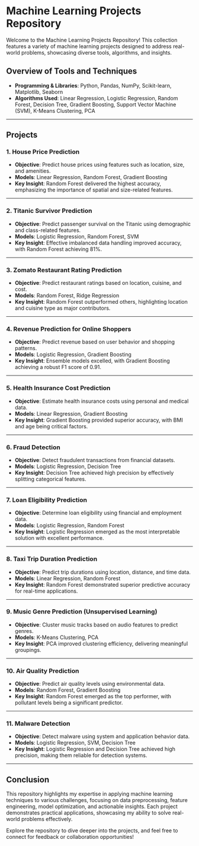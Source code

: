 # Machine Learning Projects Repository

Welcome to the Machine Learning Projects Repository! This collection features a variety of machine learning projects designed to address real-world problems, showcasing diverse tools, algorithms, and insights.

## Overview of Tools and Techniques
- **Programming & Libraries**: Python, Pandas, NumPy, Scikit-learn, Matplotlib, Seaborn  
- **Algorithms Used**: Linear Regression, Logistic Regression, Random Forest, Decision Tree, Gradient Boosting, Support Vector Machine (SVM), K-Means Clustering, PCA  

---

## Projects

### **1. House Price Prediction**
- **Objective**: Predict house prices using features such as location, size, and amenities.  
- **Models**: Linear Regression, Random Forest, Gradient Boosting  
- **Key Insight**: Random Forest delivered the highest accuracy, emphasizing the importance of spatial and size-related features.

---

### **2. Titanic Survivor Prediction**
- **Objective**: Predict passenger survival on the Titanic using demographic and class-related features.  
- **Models**: Logistic Regression, Random Forest, SVM  
- **Key Insight**: Effective imbalanced data handling improved accuracy, with Random Forest achieving 81%.

---

### **3. Zomato Restaurant Rating Prediction**
- **Objective**: Predict restaurant ratings based on location, cuisine, and cost.  
- **Models**: Random Forest, Ridge Regression  
- **Key Insight**: Random Forest outperformed others, highlighting location and cuisine type as major contributors.

---

### **4. Revenue Prediction for Online Shoppers**
- **Objective**: Predict revenue based on user behavior and shopping patterns.  
- **Models**: Logistic Regression, Gradient Boosting  
- **Key Insight**: Ensemble models excelled, with Gradient Boosting achieving a robust F1 score of 0.91.

---

### **5. Health Insurance Cost Prediction**
- **Objective**: Estimate health insurance costs using personal and medical data.  
- **Models**: Linear Regression, Gradient Boosting  
- **Key Insight**: Gradient Boosting provided superior accuracy, with BMI and age being critical factors.

---

### **6. Fraud Detection**
- **Objective**: Detect fraudulent transactions from financial datasets.  
- **Models**: Logistic Regression, Decision Tree  
- **Key Insight**: Decision Tree achieved high precision by effectively splitting categorical features.

---

### **7. Loan Eligibility Prediction**
- **Objective**: Determine loan eligibility using financial and employment data.  
- **Models**: Logistic Regression, Random Forest  
- **Key Insight**: Logistic Regression emerged as the most interpretable solution with excellent performance.

---

### **8. Taxi Trip Duration Prediction**
- **Objective**: Predict trip durations using location, distance, and time data.  
- **Models**: Linear Regression, Random Forest  
- **Key Insight**: Random Forest demonstrated superior predictive accuracy for real-time applications.

---

### **9. Music Genre Prediction (Unsupervised Learning)**
- **Objective**: Cluster music tracks based on audio features to predict genres.  
- **Models**: K-Means Clustering, PCA  
- **Key Insight**: PCA improved clustering efficiency, delivering meaningful groupings.

---

### **10. Air Quality Prediction**
- **Objective**: Predict air quality levels using environmental data.  
- **Models**: Random Forest, Gradient Boosting  
- **Key Insight**: Random Forest emerged as the top performer, with pollutant levels being a significant predictor.

---

### **11. Malware Detection**
- **Objective**: Detect malware using system and application behavior data.  
- **Models**: Logistic Regression, SVM, Decision Tree  
- **Key Insight**: Logistic Regression and Decision Tree achieved high precision, making them reliable for detection systems.

---

## Conclusion
This repository highlights my expertise in applying machine learning techniques to various challenges, focusing on data preprocessing, feature engineering, model optimization, and actionable insights. Each project demonstrates practical applications, showcasing my ability to solve real-world problems effectively.

Explore the repository to dive deeper into the projects, and feel free to connect for feedback or collaboration opportunities!
